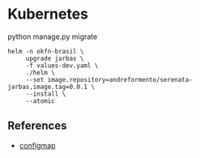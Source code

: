 # Kubernetes

python manage.py migrate

```shell
helm -n okfn-brasil \
     upgrade jarbas \
     -f values-dev.yaml \
     ./helm \
     --set image.repository=andreformento/serenata-jarbas,image.tag=0.0.1 \
     --install \
     --atomic
```

## References

- [configmap](https://humanitec.com/blog/handling-environment-variables-with-kubernetes)
